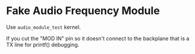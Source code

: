 Fake Audio Frequency Module
============

Use `audio_module_test` kernel.

If you cut the "MOD IN" pin so it doesn't connect to the backplane that is
a TX line for printf() debugging.


